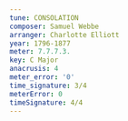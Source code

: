 ```yaml
---
tune: CONSOLATION
composer: Samuel Webbe
arranger: Charlotte Elliott
year: 1796-1877
meter: 7.7.7.3.
key: C Major
anacrusis: 4
meter_error: '0'
time_signature: 3/4
meterError: 0
timeSignature: 4/4
---
```

